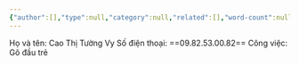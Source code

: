 ```yaml
---
{"author":[],"type":null,"category":null,"related":[],"word-count":null,"dg-publish":true,"dg-hide":true,"tags":["people","friend"],"title":"Vy xe ôm","FILE TAGS":"friend","TARGET DECK":"Everything::Knowledge","permalink":"/4-resource/people/vy-xe-om/","hide":true,"dgPassFrontmatter":true}
---
```


Họ và tên: Cao Thị Tường Vy
Số điện thoại: ==09.82.53.00.82==
Công việc: Gõ đầu trẻ
<!--ID: 1694048079563-->
